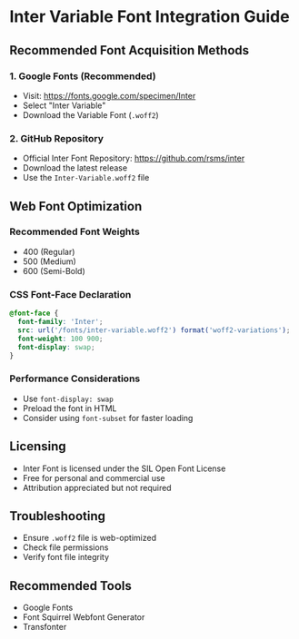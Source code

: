 # Inter Variable Font Integration Guide

## Recommended Font Acquisition Methods

### 1. Google Fonts (Recommended)
- Visit: https://fonts.google.com/specimen/Inter
- Select "Inter Variable"
- Download the Variable Font (`.woff2`)

### 2. GitHub Repository
- Official Inter Font Repository: https://github.com/rsms/inter
- Download the latest release
- Use the `Inter-Variable.woff2` file

## Web Font Optimization

### Recommended Font Weights
- 400 (Regular)
- 500 (Medium)
- 600 (Semi-Bold)

### CSS Font-Face Declaration
```css
@font-face {
  font-family: 'Inter';
  src: url('/fonts/inter-variable.woff2') format('woff2-variations');
  font-weight: 100 900;
  font-display: swap;
}
```

### Performance Considerations
- Use `font-display: swap`
- Preload the font in HTML
- Consider using `font-subset` for faster loading

## Licensing
- Inter Font is licensed under the SIL Open Font License
- Free for personal and commercial use
- Attribution appreciated but not required

## Troubleshooting
- Ensure `.woff2` file is web-optimized
- Check file permissions
- Verify font file integrity

## Recommended Tools
- Google Fonts
- Font Squirrel Webfont Generator
- Transfonter
